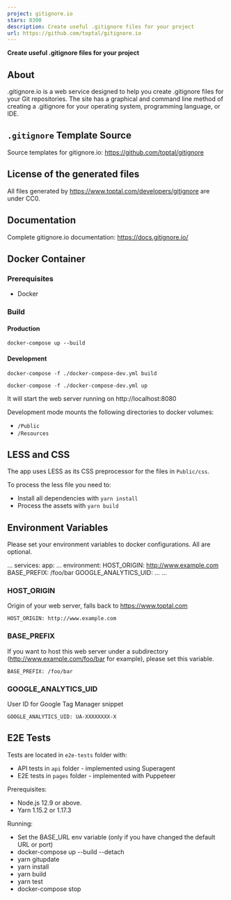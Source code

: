 ```yaml
---
project: gitignore.io
stars: 8300
description: Create useful .gitignore files for your project
url: https://github.com/toptal/gitignore.io
---
```


  
**Create useful .gitignore files for your project**

About
-----

.gitignore.io is a web service designed to help you create .gitignore files for your Git repositories. The site has a graphical and command line method of creating a .gitignore for your operating system, programming language, or IDE.

`.gitignore` Template Source
----------------------------

Source templates for gitignore.io: https://github.com/toptal/gitignore

License of the generated files
------------------------------

All files generated by https://www.toptal.com/developers/gitignore are under CC0.

Documentation
-------------

Complete gitignore.io documentation: https://docs.gitignore.io/

Docker Container
----------------

### Prerequisites

-   Docker

### Build

#### Production

```
docker-compose up --build
```

#### Development

```
docker-compose -f ./docker-compose-dev.yml build
```

```
docker-compose -f ./docker-compose-dev.yml up
```

It will start the web server running on http://localhost:8080

Development mode mounts the following directories to docker volumes:

-   `/Public`
-   `/Resources`

LESS and CSS
------------

The app uses LESS as its CSS preprocessor for the files in `Public/css`.

To process the less file you need to:

-   Install all dependencies with `yarn install`
-   Process the assets with `yarn build`

Environment Variables
---------------------

Please set your environment variables to docker configurations. All are optional.

...
services:
  app:
    ...
    environment:
      HOST\_ORIGIN: http://www.example.com
      BASE\_PREFIX: /foo/bar
      GOOGLE\_ANALYTICS\_UID:
    ...
...

### HOST\_ORIGIN

Origin of your web server, falls back to https://www.toptal.com

```
HOST_ORIGIN: http://www.example.com
```

### BASE\_PREFIX

If you want to host this web server under a subdirectory (http://www.example.com/foo/bar for example), please set this variable.

```
BASE_PREFIX: /foo/bar
```

### GOOGLE\_ANALYTICS\_UID

User ID for Google Tag Manager snippet

```
GOOGLE_ANALYTICS_UID: UA-XXXXXXXX-X
```

E2E Tests
---------

Tests are located in `e2e-tests` folder with:

-   API tests in `api` folder - implemented using Superagent
-   E2E tests in `pages` folder - implemented with Puppeteer

Prerequisites:

-   Node.js 12.9 or above.
-   Yarn 1.15.2 or 1.17.3

Running:

-   Set the BASE\_URL env variable (only if you have changed the default URL or port)
-   docker-compose up --build --detach
-   yarn gitupdate
-   yarn install
-   yarn build
-   yarn test
-   docker-compose stop
